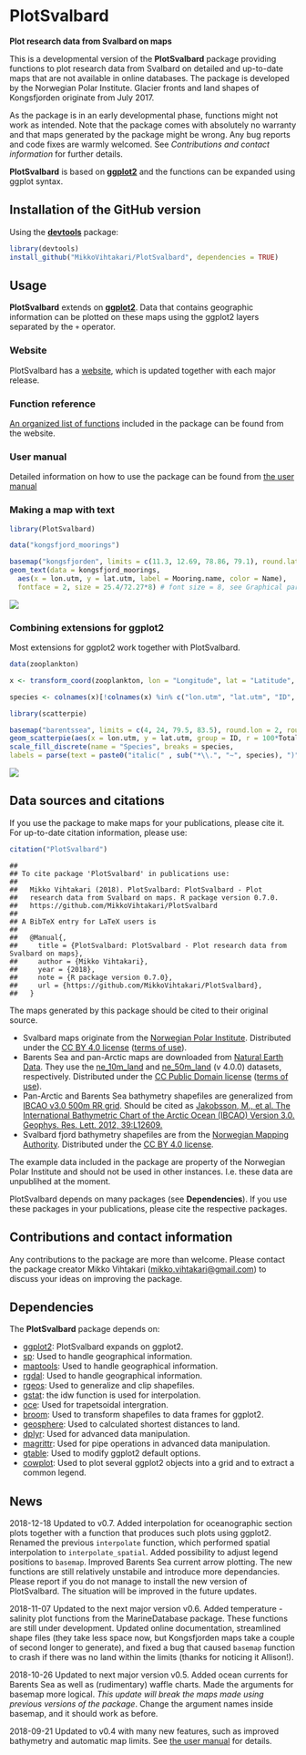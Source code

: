 PlotSvalbard
======
**Plot research data from Svalbard on maps**

This is a developmental version of the **PlotSvalbard** package providing functions to plot research data from Svalbard on detailed and up-to-date maps that are not available in online databases. The package is developed by the Norwegian Polar Institute. Glacier fronts and land shapes of Kongsfjorden originate from July 2017.

As the package is in an early developmental phase, functions might not work as intended. Note that the package comes with absolutely no warranty and that maps generated by the package might be wrong. Any bug reports and code fixes are warmly welcomed. See *Contributions and contact information* for further details.

**PlotSvalbard** is based on [**ggplot2**](http://ggplot2.tidyverse.org/reference/) and the functions can be expanded using ggplot syntax.

Installation of the GitHub version
-------
Using the [**devtools**](https://cran.r-project.org/web/packages/devtools/index.html) package:


```r
library(devtools)
install_github("MikkoVihtakari/PlotSvalbard", dependencies = TRUE)
```

Usage
-------
**PlotSvalbard** extends on [**ggplot2**](http://ggplot2.tidyverse.org/reference/). Data that contains geographic information can be plotted on these maps using the ggplot2 layers separated by the `+` operator.

### Website

PlotSvalbard has a [website](https://mikkovihtakari.github.io/PlotSvalbard/index.html), which is updated together with each major release.

### Function reference

[An organized list of functions](https://mikkovihtakari.github.io/PlotSvalbard/reference/index.html) included in the package can be found from the website.

### User manual

Detailed information on how to use the package can be found from [the user manual](https://mikkovihtakari.github.io/PlotSvalbard/articles/PlotSvalbard_user_manual.html) 

### Making a map with text


```r
library(PlotSvalbard)

data("kongsfjord_moorings")

basemap("kongsfjorden", limits = c(11.3, 12.69, 78.86, 79.1), round.lat = 0.05, round.lon = 0.5) + 
geom_text(data = kongsfjord_moorings,
  aes(x = lon.utm, y = lat.utm, label = Mooring.name, color = Name), 
  fontface = 2, size = 25.4/72.27*8) # font size = 8, see Graphical parameters
```

![](README_files/figure-html/unnamed-chunk-2-1.png)<!-- -->

### Combining extensions for ggplot2

Most extensions for ggplot2 work together with PlotSvalbard.


```r
data(zooplankton)

x <- transform_coord(zooplankton, lon = "Longitude", lat = "Latitude", bind = TRUE)

species <- colnames(x)[!colnames(x) %in% c("lon.utm", "lat.utm", "ID", "Longitude", "Latitude", "Total")]

library(scatterpie)

basemap("barentssea", limits = c(4, 24, 79.5, 83.5), round.lon = 2, round.lat = 1) +
geom_scatterpie(aes(x = lon.utm, y = lat.utm, group = ID, r = 100*Total), data = x, cols = species, size = 0.1) +
scale_fill_discrete(name = "Species", breaks = species, 
labels = parse(text = paste0("italic(" , sub("*\\.", "~", species), ")")))
```

![](README_files/figure-html/unnamed-chunk-3-1.png)<!-- -->

Data sources and citations
-------

If you use the package to make maps for your publications, please cite it. For up-to-date citation information, please use:


```r
citation("PlotSvalbard")
```

```
## 
## To cite package 'PlotSvalbard' in publications use:
## 
##   Mikko Vihtakari (2018). PlotSvalbard: PlotSvalbard - Plot
##   research data from Svalbard on maps. R package version 0.7.0.
##   https://github.com/MikkoVihtakari/PlotSvalbard
## 
## A BibTeX entry for LaTeX users is
## 
##   @Manual{,
##     title = {PlotSvalbard: PlotSvalbard - Plot research data from Svalbard on maps},
##     author = {Mikko Vihtakari},
##     year = {2018},
##     note = {R package version 0.7.0},
##     url = {https://github.com/MikkoVihtakari/PlotSvalbard},
##   }
```

The maps generated by this package should be cited to their original source. 

- Svalbard maps originate from the [Norwegian Polar Institute](http://geodata.npolar.no/). Distributed under the [CC BY 4.0 license](https://creativecommons.org/licenses/by/4.0/) ([terms of use](http://geodata.npolar.no/bruksvilkar/)).
- Barents Sea and pan-Arctic maps are downloaded from [Natural Earth Data](http://www.naturalearthdata.com). They use the [ne_10m_land](http://www.naturalearthdata.com/downloads/10m-physical-vectors/) and [ne_50m_land](http://www.naturalearthdata.com/downloads/50m-physical-vectors/) (v 4.0.0) datasets, respectively. Distributed under the [CC Public Domain license](https://creativecommons.org/publicdomain/) ([terms of use](http://www.naturalearthdata.com/about/terms-of-use/)).
- Pan-Arctic and Barents Sea bathymetry shapefiles are generalized from [IBCAO v3.0 500m RR grid](https://www.ngdc.noaa.gov/mgg/bathymetry/arctic/ibcaoversion3.html). Should be cited as [Jakobsson, M., et al. The International Bathymetric Chart of the Arctic Ocean (IBCAO) Version 3.0. Geophys. Res. Lett. 2012, 39:L12609.](https://www.ngdc.noaa.gov/mgg/bathymetry/arctic/2012GL052219.pdf)
- Svalbard fjord bathymetry shapefiles are from the [Norwegian Mapping Authority](https://kartkatalog.geonorge.no/metadata/kartverket/dybdedata/2751aacf-5472-4850-a208-3532a51c529a). Distributed under the [CC BY 4.0 license](https://creativecommons.org/licenses/by/4.0/).

The example data included in the package are property of the Norwegian Polar Institute and should not be used in other instances. I.e. these data are unpublihed at the moment.

PlotSvalbard depends on many packages (see **Dependencies**). If you use these packages in your publications, please cite the respective packages.

Contributions and contact information
-------
Any contributions to the package are more than welcome. Please contact the package creator Mikko Vihtakari (<mikko.vihtakari@gmail.com>) to discuss your ideas on improving the package.

Dependencies
--------
The **PlotSvalbard** package depends on:

- [ggplot2][ggplot2]: PlotSvalbard expands on ggplot2.
- [sp][sp]: Used to handle geographical information.
- [maptools][maptools]: Used to handle geographical information.
- [rgdal][rgdal]: Used to handle geographical information.
- [rgeos][rgeos]: Used to generalize and clip shapefiles.
- [gstat][gstat]: the idw function is used for interpolation.
- [oce][oce]: Used for trapetsoidal intergration.
- [broom][broom]: Used to transform shapefiles to data frames for ggplot2.
- [geosphere][geosphere]: Used to calculated shortest distances to land.
- [dplyr][dplyr]: Used for advanced data manipulation.
- [magrittr][magrittr]: Used for pipe operations in advanced data manipulation.
- [gtable][gtable]: Used to modify ggplot2 default options.
- [cowplot][cowplot]: Used to plot several ggplot2 objects into a grid and to extract a common legend.

[ggplot2]: http://ggplot2.tidyverse.org/reference/
[sp]: https://cran.r-project.org/web/packages/sp/index.html
[maptools]: https://cran.r-project.org/web/packages/maptools/index.html
[rgdal]: https://cran.r-project.org/web/packages/rgdal/index.html
[rgeos]: https://cran.r-project.org/web/packages/rgeos/index.html
[gstat]: https://cran.r-project.org/web/packages/gstat/index.html
[oce]: https://cran.r-project.org/web/packages/oce/index.html
[broom]: https://cran.r-project.org/web/packages/broom/index.html
[geosphere]: https://cran.r-project.org/web/packages/geosphere/index.html
[dplyr]: https://cran.r-project.org/web/packages/dplyr/index.html
[magrittr]: https://cran.r-project.org/web/packages/magrittr/index.html
[gtable]: https://cran.r-project.org/web/packages/gtable/index.html
[cowplot]: https://cran.r-project.org/web/packages/cowplot/index.html

News
--------
2018-12-18 Updated to v0.7. Added interpolation for oceanographic section plots together with a function that produces such plots using ggplot2. Renamed the previous `interpolate` function, which performed spatial interpolation to `interpolate_spatial`. Added possibility to adjust legend positions to `basemap`. Improved Barents Sea current arrow plotting. The new functions are still relatively unstabile and introduce more dependancies. Please report if you do not manage to install the new version of PlotSvalbard. The situation will be improved in the future updates.

2018-11-07 Updated to the next major version v0.6. Added temperature - salinity plot functions from the MarineDatabase package. These functions are still under development. Updated online documentation, streamlined shape files (they take less space now, but Kongsfjorden maps take a couple of second longer to generate), and fixed a bug that caused `basemap` function to crash if there was no land within the limits (thanks for noticing it Allison!). 

2018-10-26 Updated to next major version v0.5. Added ocean currents for Barents Sea as well as (rudimentary) waffle charts. Made the arguments for basemap more logical. *This update will break the maps made using previous versions of the package*. Change the argument names inside basemap, and it should work as before.

2018-09-21 Updated to v0.4 with many new features, such as improved bathymetry and automatic map limits. See [the user manual](https://mikkovihtakari.github.io/PlotSvalbard/articles/PlotSvalbard_user_manual.html) for details. 
